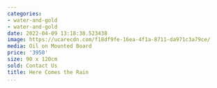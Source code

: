 ```yaml
---
categories:
- water-and-gold
- water-and-gold
date: 2022-04-09 13:18:38.523438
image: https://ucarecdn.com/f18df9fe-16ea-4f1a-8711-da971c3a79ce/
media: Oil on Mounted Board
price: '3950'
size: 90 x 120cm
sold: Contact Us
title: Here Comes the Rain
...
```

